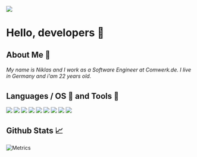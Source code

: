![](https://komarev.com/ghpvc/?username=mintUI9976&style=flat-square&color=blueviolet) 
# Hello, developers 🥰 
## About Me 📣
###### My name is Niklas and I work as a Software Engineer at Comwerk.de. I live in Germany and i'am 22 years old.
## Languages / OS 🚩 and Tools 🔨
![](https://img.shields.io/badge/-Windows-blue?style=flat-square&logo=windows&logoColor=white) ![](https://img.shields.io/badge/-Ubuntu-purple?style=flat-square&logo=ubuntu&logoColor=white) ![](https://img.shields.io/badge/-Zorin-blue?style=flat-square&logo=zorin&logoColor=white)
![](https://img.shields.io/badge/EDITOR-Intellij-blue?style=flat-square&logo=intellij-idea&logoColor=white)
![](https://img.shields.io/badge/CODE-JAVA-red?style=flat-square&logo=java&logoColor=white) ![](https://img.shields.io/badge/TOOLS-MySQL-yellow?style=flat-square&logo=mysql&logoColor=white) ![](https://img.shields.io/badge/TOOLS-Maven-yellow?style=flat-square&logo=apache-maven&logoColor=white) ![](https://img.shields.io/badge/TOOLS-Apache-red?style=flat-square&logo=apache-maven&logoColor=white) ![](https://img.shields.io/badge/TOOLS-Gradle-blue?style=flat-square&logo=gradle&logoColor=white)
## Github Stats 📈
![Metrics](https://metrics.lecoq.io/mintUI9976?template=classic&isocalendar=1&languages=1&introduction=1&people=1&followup=1&gists=1&lines=1&activity=1&achievements=1&notable=1&pagespeed=1&isocalendar.duration=half-year&languages.limit=8&languages.sections=most-used&languages.colors=github&languages.threshold=0%25&languages.indepth=false&languages.recent.load=300&languages.recent.days=14&introduction.title=true&people.limit=24&people.size=28&people.types=followers%2C%20following&people.identicons=false&people.shuffle=false&followup.sections=repositories&activity.limit=5&activity.load=300&activity.days=14&activity.filter=all&activity.visibility=all&activity.timestamps=false&achievements.threshold=C&achievements.secrets=true&achievements.limit=0&notable.repositories=false&pagespeed.url=mint9976.de&pagespeed.detailed=false&pagespeed.screenshot=false&config.timezone=Europe%2FBerlin)


